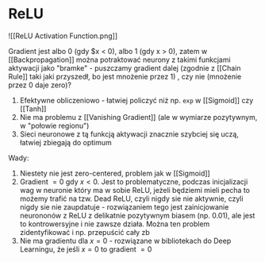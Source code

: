 # ReLU

![[ReLU Activation Function.png]]

Gradient jest albo 0 (gdy $x < 0), albo 1 (gdy x > 0), zatem w [[Backpropagation]] można potraktować neurony z takimi funkcjami aktywacji jako "bramke" - puszczamy gradient dalej (zgodnie z [[Chain Rule]] taki jaki przyszedł, bo jest mnożenie przez 1) , czy nie (mnożenie przez 0 daje zero)?

1. Efektywne obliczeniowo - łatwiej policzyć niż np. `exp` w [[Sigmoid]] czy [[Tanh]]
2. Nie ma problemu z [[Vanishing Gradient]] (ale w wymiarze pozytywnym, w "połowie regionu")
3. Sieci neuronowe z tą funkcją aktywacji znacznie szybciej się uczą, łatwiej zbiegają do optimum 

Wady:

1. Niestety nie jest zero-centered, problem jak w [[Sigmoid]]
2. Gradient $=0$ gdy $x < 0$. Jest to problematyczne, podczas inicjalizacji wag w neuronie który ma w sobie ReLU, jeżeli będziemi mieli pecha to możemy trafić na tzw. Dead ReLU, czyli nigdy sie nie aktywnie, czyli nigdy sie nie zaupdatuje - rozwiązaniem tego jest zainicjowanie neurononów z ReLU z delikatnie pozytywnym biasem (np. 0.01), ale jest to kontrowersyjne i nie zawsze działa. 
   Można ten problem zidentyfikować i np. przepuścić cały zb
4. Nie ma gradientu dla $x = 0$ - rozwiązane w bibliotekach do Deep Learningu, że jeśli $x=0$ to gradient $=0$

